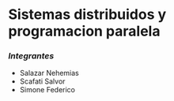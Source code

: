 # Sistemas distribuidos y programacion paralela

### *Integrantes*
- Salazar Nehemias
- Scafati Salvor
- Simone Federico
